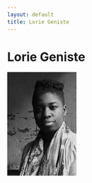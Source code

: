 ```yaml
---
layout: default
title: Lorie Geniste
---
```

# Lorie Geniste

![profile](/img/profiles/lorie-geniste.jpg)
